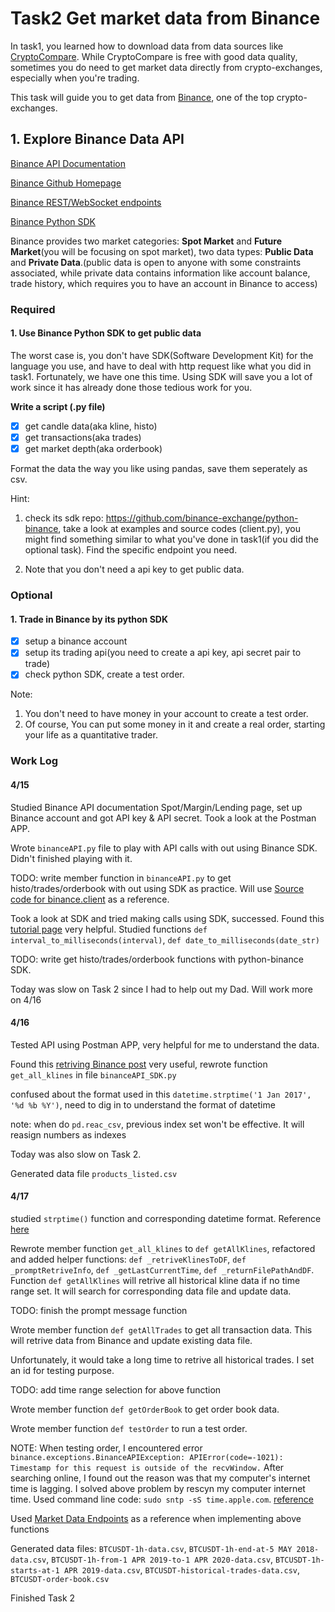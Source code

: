# Task2 Get market data from Binance

In task1, you learned how to download data from data sources like [CryptoCompare](https://www.cryptocompare.com/). While CryptoCompare is free with good data quality, sometimes you do need to get market data directly from crypto-exchanges, especially when you're trading.

This task will guide you to get data from [Binance](https://www.binance.com/en), one of the top crypto-exchanges.

## 1. Explore Binance Data API

[Binance API Documentation](https://binance-docs.github.io/apidocs/spot/en/#change-log)

[Binance Github Homepage](https://github.com/binance-exchange)

[Binance REST/WebSocket endpoints](https://github.com/binance-exchange/binance-official-api-docs)

[Binance Python SDK](https://github.com/binance-exchange/python-binance)

Binance provides two market categories: **Spot Market** and **Future Market**(you will be focusing on spot market), two data types: **Public Data** and **Private Data**.(public data is open to anyone with some constraints associated, while private data contains information like account balance, trade history, which requires you to have an account in Binance to access)

### Required

#### 1. **Use Binance Python SDK** to get public data

The worst case is, you don't have SDK(Software Development Kit) for the language you use, and have to deal with http request like what you did in task1. Fortunately, we have one this time. Using SDK will save you a lot of work since it has already done those tedious work for you.

**Write a script (.py file)**

- [x] get candle data(aka kline, histo)
- [x] get transactions(aka trades)
- [x] get market depth(aka orderbook)

Format the data the way you like using pandas, save them seperately as csv.

Hint:

1. check its sdk repo: https://github.com/binance-exchange/python-binance, take a look at examples and source codes (client.py), you might find something similar to what you've done in task1(if you did the optional task). Find the specific endpoint you need.

2. Note that you don't need a api key to get public data.

### Optional

#### 1. Trade in Binance by its python SDK

- [x] setup a binance account
- [x] setup its trading api(you need to create a api key, api secret pair to trade)
- [x] check python SDK, create a test order.

Note:

1. You don't need to have money in your account to create a test order.
2. Of course, You can put some money in it and create a real order, starting your life as a quantitative trader.


### Work Log

#### 4/15

Studied Binance API documentation Spot/Margin/Lending page, set up Binance account and got API key & API secret. Took a look at the Postman APP.

Wrote `binanceAPI.py` file to play with API calls with out using Binance SDK. Didn't finished playing with it.

TODO: write member function in `binanceAPI.py` to get histo/trades/orderbook with out using SDK as practice. Will use [Source code for binance.client](https://python-binance.readthedocs.io/en/latest/_modules/binance/client.html#Client.get_exchange_info) as a reference.

Took a look at SDK and tried making calls using SDK, successed. Found this [tutorial page](https://sammchardy.github.io/binance/2018/01/08/historical-data-download-binance.html) very helpful. Studied functions `def interval_to_milliseconds(interval)`, `def date_to_milliseconds(date_str)`

TODO: write get histo/trades/orderbook functions with python-binance SDK.

Today was slow on Task 2 since I had to help out my Dad. Will work more on 4/16

#### 4/16

Tested API using Postman APP, very helpful for me to understand the data.

Found this [retriving Binance post](https://medium.com/swlh/retrieving-full-historical-data-for-every-cryptocurrency-on-binance-bitmex-using-the-python-apis-27b47fd8137f) very useful, rewrote function `get_all_klines` in file `binanceAPI_SDK.py`

confused about the format used in this `datetime.strptime('1 Jan 2017', '%d %b %Y')`, need to dig in to understand the format of datetime

note: when do `pd.reac_csv`, previous index set won't be effective. It will reasign numbers as indexes

Today was also slow on Task 2.

Generated data file `products_listed.csv`

#### 4/17

studied `strptime()` function and corresponding datetime format. Reference [here](https://www.journaldev.com/23365/python-string-to-datetime-strptime#python-strptime)

Rewrote member function `get_all_klines` to `def getAllKlines`, refactored and added helper functions: `def _retriveKlinesToDF`, `def _promptRetriveInfo`, `def _getLastCurrentTime`, `def _returnFilePathAndDF`. Function `def getAllKlines` will retrive all historical kline data if no time range set. It will search for corresponding data file and update data.

TODO: finish the prompt message function

Wrote member function `def getAllTrades` to get all transaction data. This will retrive data from Binance and update existing data file.

Unfortunately, it would take a long time to retrive all historical trades. I set an id for testing purpose.

TODO: add time range selection for above function

Wrote member function `def getOrderBook` to get order book data.

Wrote member function `def testOrder` to run a test order.

NOTE: When testing order, I encountered error `binance.exceptions.BinanceAPIException: APIError(code=-1021): Timestamp for this request is outside of the recvWindow.` After searching online, I found out the reason was that my computer's internet time is lagging. I solved above problem by rescyn my computer internet time. Used command line code: `sudo sntp -sS time.apple.com`. [reference](https://stackoverflow.com/questions/52548093/ntpdate-command-not-found-in-macos-mojave)

Used [Market Data Endpoints](https://python-binance.readthedocs.io/en/latest/market_data.html) as a reference when implementing above functions

Generated data files: `BTCUSDT-1h-data.csv`, `BTCUSDT-1h-end-at-5 MAY 2018-data.csv`, `BTCUSDT-1h-from-1 APR 2019-to-1 APR 2020-data.csv`, `BTCUSDT-1h-starts-at-1 APR 2019-data.csv`, `BTCUSDT-historical-trades-data.csv`, `BTCUSDT-order-book.csv`

Finished Task 2